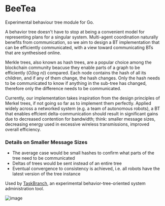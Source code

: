 # BeeTea

Experimental behaviour tree module for Go. 

A behavior tree doesn't have to stop at being a convenient model for representing plans for a singular system. Multi-agent coordination naturally benefits from communication, so we aim to design a BT implementation that can be efficiently communicated, with a view toward communicating BTs that are synthesised online. 

Merkle trees, also known as hash trees, are a popular choice among the blockchain community beacuse they enable parts of a graph to be efficiently (*O(log n)*) compared. Each node contains the hash of all its children, and if any of them change, the hash changes. Only the hash needs to be communicated to know if anything in the sub-tree has changed, therefore only the difference needs to be communicated. 

Currently, our implementation takes inspiration from the design principles of Merkel trees, if not going so far as to implement them perfectly. Applied widely across a networked system (e.g. a team of autonomous robots), a BT that enables effcient delta-communication should result in significant gains due to decreased contention for bandwidth; think: smaller message sizes, decreasing energy used in excessive wireless transmissions, improved overall efficiency.

### Details on Smaller Message Sizes
* The average case would be small hashes to confirm what parts of the tree need to be communicated
* Deltas of trees would be sent instead of an entire tree
* Eventual convergence to consistency is achieved, i.e. all robots have the latest version of the tree instance


Used by [TaskBranch](https://github.com/mips171/taskbranch), an experimental behavior-tree-oriented system administration tool.


![image](https://github.com/mips171/beetea/assets/18670565/67b53178-6d5c-4b8d-99af-9bd55c6bf168)
